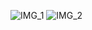 ![IMG_1](https://github.com/user-attachments/assets/759aaade-e213-4ccf-a429-f9464b8b53c5)
![IMG_2](https://github.com/user-attachments/assets/3580d90e-43bc-403a-8f77-55459065b5d1)

